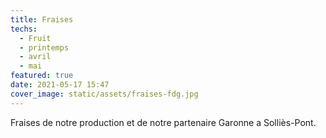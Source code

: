 ```yaml
---
title: Fraises
techs:
  - Fruit
  - printemps
  - avril
  - mai
featured: true
date: 2021-05-17 15:47
cover_image: static/assets/fraises-fdg.jpg
---
```

Fraises de notre production et de notre partenaire Garonne a Solliès-Pont. 